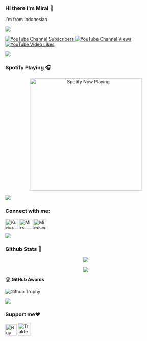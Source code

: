 ### Hi there I'm Mirai 👋
I'm from Indonesian

<img src="https://telegra.ph/file/82d3feb35ceab42024602.gif"/>
</p>
<p align="center">

<a href="https://youtube.com/@miraiwangy?si=AFmanbnsI17dyTMu"><img alt="YouTube Channel Subscribers" src="https://img.shields.io/youtube/channel/subscribers/UCAeexmoyDxxwqjhoq_WfH3A?style=flat&color=FFC0CB">
<a href="https://youtube.com/@miraiwangy?si=AFmanbnsI17dyTMu"><img alt="YouTube Channel Views" src="https://img.shields.io/youtube/channel/views/UCAeexmoyDxxwqjhoq_WfH3A?style=flat&color=FFC0CB">
<a href="https://youtu.be/I-UXKFDjMEI?si=jFJsDl-CDHtHIokM"><img alt="YouTube Video Likes" src="https://img.shields.io/youtube/likes/I-UXKFDjMEI?style=flat&color=FFC0CB">

</p>
<p align="center">

<a href="https://www.youtube.com/watch?v=dQw4w9WgXcQ"><img src="https://user-images.githubusercontent.com/73097560/115834477-dbab4500-a447-11eb-908a-139a6edaec5c.gif"></a>
 
### Spotify Playing 🎧

<p align="center">
  <a href="https://open.spotify.com/playlist/2iNbbs9ofjXUlVXfZqJv7w?si=KFzuVexUQt6RYP4KlqdQ6g" target="_blank"><img src="https://now-playing-on-spotify.vercel.app/api/spotify" alt="Spotify Now Playing" width="350"/></a>
</p>

<a href="https://www.youtube.com/watch?v=dQw4w9WgXcQ"><img src="https://user-images.githubusercontent.com/73097560/115834477-dbab4500-a447-11eb-908a-139a6edaec5c.gif"></a>

<h3 align="left">Connect with me:</h3>
<p align="left">

<a href="https://www.facebook.com/profile.php?id=100080652905855&mibextid=ZbWKwL" target="blank"><img align="center" src="https://raw.githubusercontent.com/rahuldkjain/github-profile-readme-generator/master/src/images/icons/Social/facebook.svg" alt="Kuriyama Mirai" height="30" width="40" /></a>
<a href="https://youtube.com/@mirai2708?si=gtsOrPTW39JsvVqX" target="blank"><img align="center" src="https://raw.githubusercontent.com/rahuldkjain/github-profile-readme-generator/master/src/images/icons/Social/youtube.svg" alt="Mirai" height="30" width="40" /></a>
<a href="https://discord.com/users/921772331259531324" target="blank"><img align="center" src="https://raw.githubusercontent.com/rahuldkjain/github-profile-readme-generator/master/src/images/icons/Social/discord.svg" alt="Miraiwangy" height="30" width="40" /></a>

<a href="https://www.youtube.com/watch?v=dQw4w9WgXcQ"><img src="https://user-images.githubusercontent.com/73097560/115834477-dbab4500-a447-11eb-908a-139a6edaec5c.gif"></a>

### Github Stats 🚀
<p align="center"><a href="https://github.com/Mirai0009"><img src="https://github-readme-stats.vercel.app/api?username=Mirai0009&show_icons=true&theme=radical"></a></p>

<p align="center"><a href="https://github.com/Mirai0009"><img src="https://github-readme-stats.vercel.app/api/top-langs/?username=Mirai0009&theme=radical&layout=compact"></a></p> 

<summary>&#127942 <b>GitHub Awards</b>
</summary>

![Github Trophy](https://github-profile-trophy.vercel.app/?username=Mirai0009)

<a href="https://www.youtube.com/watch?v=dQw4w9WgXcQ"><img src="https://user-images.githubusercontent.com/73097560/115834477-dbab4500-a447-11eb-908a-139a6edaec5c.gif"></a>


### Support me❤️
 
<a href='https://ko-fi.com/mirai07' target='_blank'><img height='36' style='border:0px;height:36px;' src='https://storage.ko-fi.com/cdn/kofi3.png?v=3' border='0' alt='Buy Me a Coffee at ko-fi.com' /></a>
<a href="https://trakteer.id/mirai07" target="_blank"><img id="wse-buttons-preview" src="https://cdn.trakteer.id/images/embed/trbtn-red-1.png?date=18-11-2023" height="40" style="border:0px;height:40px;" alt="Trakteer Saya"></a>

